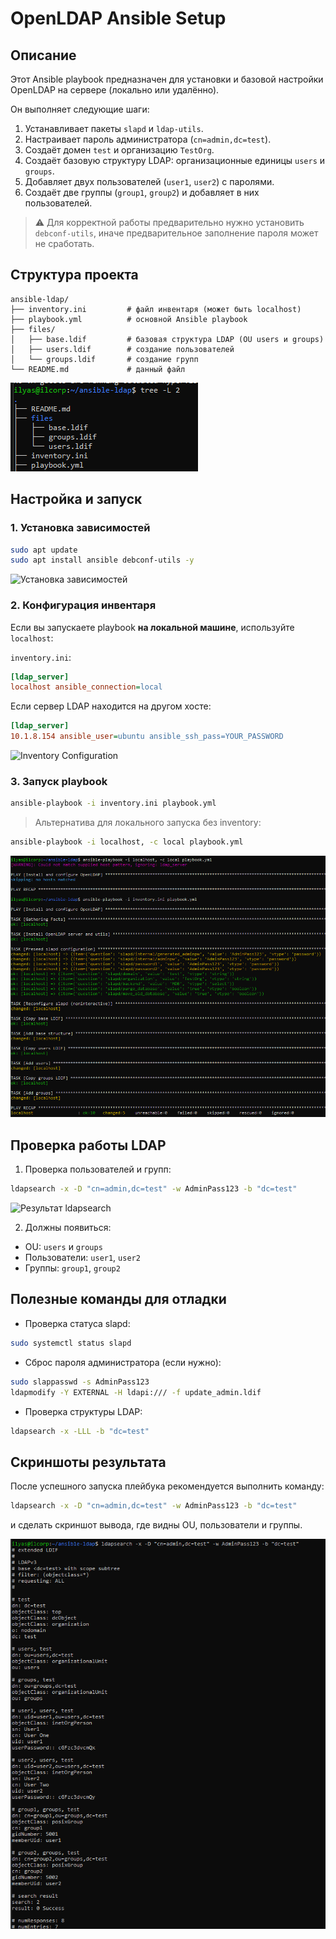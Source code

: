 # OpenLDAP Ansible Setup

## Описание

Этот Ansible playbook предназначен для установки и базовой настройки OpenLDAP на сервере (локально или удалённо).

Он выполняет следующие шаги:

1. Устанавливает пакеты `slapd` и `ldap-utils`.
2. Настраивает пароль администратора (`cn=admin,dc=test`).
3. Создаёт домен `test` и организацию `TestOrg`.
4. Создаёт базовую структуру LDAP: организационные единицы `users` и `groups`.
5. Добавляет двух пользователей (`user1`, `user2`) с паролями.
6. Создаёт две группы (`group1`, `group2`) и добавляет в них пользователей.

> ⚠️ Для корректной работы предварительно нужно установить `debconf-utils`, иначе предварительное заполнение пароля может не сработать.

## Структура проекта

```
ansible-ldap/
├── inventory.ini         # файл инвентаря (может быть localhost)
├── playbook.yml          # основной Ansible playbook
├── files/
│   ├── base.ldif         # базовая структура LDAP (OU users и groups)
│   ├── users.ldif        # создание пользователей
│   └── groups.ldif       # создание групп
└── README.md             # данный файл
```

![Структура проекта](screenshots/project_structure.png)

## Настройка и запуск

### 1. Установка зависимостей

```bash
sudo apt update
sudo apt install ansible debconf-utils -y
```

![Установка зависимостей](screenshots/install_deps.png)

### 2. Конфигурация инвентаря

Если вы запускаете playbook **на локальной машине**, используйте `localhost`:

`inventory.ini`:

```ini
[ldap_server]
localhost ansible_connection=local
```

Если сервер LDAP находится на другом хосте:

```ini
[ldap_server]
10.1.8.154 ansible_user=ubuntu ansible_ssh_pass=YOUR_PASSWORD
```

![Inventory Configuration](screenshots/inventory_config.png)

### 3. Запуск playbook

```bash
ansible-playbook -i inventory.ini playbook.yml
```

> Альтернатива для локального запуска без inventory:

```bash
ansible-playbook -i localhost, -c local playbook.yml
```

![Запуск playbook](screenshots/run_playbook.png)

## Проверка работы LDAP

1. Проверка пользователей и групп:

```bash
ldapsearch -x -D "cn=admin,dc=test" -w AdminPass123 -b "dc=test"
```

![Результат ldapsearch](screenshots/ldapsearch_result.png)

2. Должны появиться:

* OU: `users` и `groups`
* Пользователи: `user1`, `user2`
* Группы: `group1`, `group2`

## Полезные команды для отладки

* Проверка статуса slapd:

```bash
sudo systemctl status slapd
```

* Сброс пароля администратора (если нужно):

```bash
sudo slappasswd -s AdminPass123
ldapmodify -Y EXTERNAL -H ldapi:/// -f update_admin.ldif
```

* Проверка структуры LDAP:

```bash
ldapsearch -x -LLL -b "dc=test"
```

## Скриншоты результата

После успешного запуска плейбука рекомендуется выполнить команду:

```bash
ldapsearch -x -D "cn=admin,dc=test" -w AdminPass123 -b "dc=test"
```

и сделать скриншот вывода, где видны OU, пользователи и группы.

![Финальный результат](screenshots/final_result.png)
